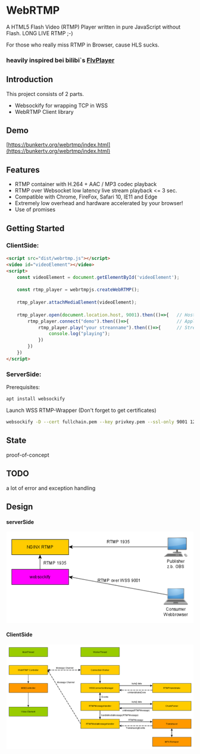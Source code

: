 WebRTMP
======
A HTML5 Flash Video (RTMP) Player written in pure JavaScript without Flash. LONG LIVE RTMP ;-)

For those who really miss RTMP in Browser, cause HLS sucks.

### heavily inspired bei bilibi`s [FlvPlayer](https://github.com/bilibili/flv.js)


## Introduction
This project consists of 2 parts. 
- Websockify for wrapping TCP in WSS
- WebRTMP Client library 


## Demo
[https://bunkertv.org/webrtmp/index.html](https://bunkertv.org/webrtmp/index.html)

## Features
- RTMP container with H.264 + AAC / MP3 codec playback
- RTMP over Websocket low latency live stream playback <= 3 sec.
- Compatible with Chrome, FireFox, Safari 10, IE11 and Edge
- Extremely low overhead and hardware accelerated by your browser!
- Use of promises


## Getting Started
### ClientSide:
```html
<script src="dist/webrtmp.js"></script>
<video id="videoElement"></video>
<script>
    const videoElement = document.getElementById('videoElement');
    
    const rtmp_player = webrtmpjs.createWebRTMP();
    
    rtmp_player.attachMediaElement(videoElement);

    rtmp_player.open(document.location.host, 9001).then(()=>{   // Host, Port of WebRTMP Proxy
        rtmp_player.connect("demo").then(()=>{                  // Application name  
            rtmp_player.play("your streanname").then(()=>{      // Stream name
                console.log("playing");
            })
        })
    })
</script>
```



### ServerSide:
Prerequisites:
```bash
apt install websockify
```
Launch WSS RTMP-Wrapper
(Don't forget to get certificates)
```bash
websockify -D --cert fullchain.pem --key privkey.pem --ssl-only 9001 127.0.0.1:1935
```

## State
proof-of-concept

## TODO
a lot of error and exception handling

## Design
#### serverSide
![arch](docs/webrtmp_diagram.png)

#### ClientSide
![arch](docs/webrtmp_arch.png)
